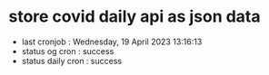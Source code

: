 # store covid daily api as json data

- last cronjob : Wednesday, 19 April 2023 13:16:13
- status og cron : success
- status daily cron : success
      
      
